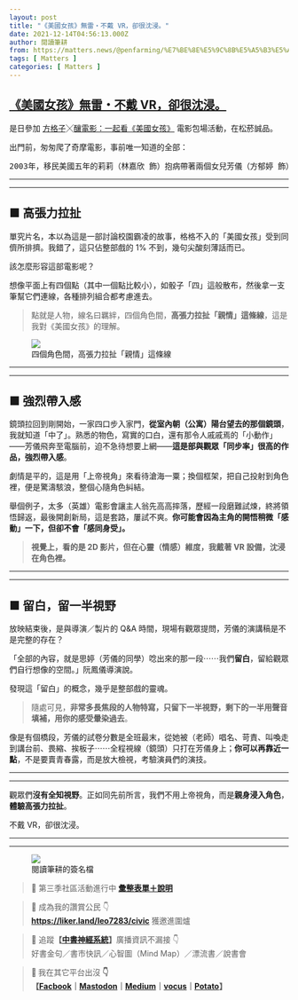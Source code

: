 ```yaml
---
layout: post
title: "《美國女孩》無雷・不戴 VR，卻很沈浸。"
date: 2021-12-14T04:56:13.000Z
author: 閱讀筆耕
from: https://matters.news/@penfarming/%E7%BE%8E%E5%9C%8B%E5%A5%B3%E5%AD%A9-%E7%84%A1%E9%9B%B7-%E4%B8%8D%E6%88%B4-vr-%E5%8D%BB%E5%BE%88%E6%B2%88%E6%B5%B8-bafyreia4vrh2qpjobgvmldi4p7p3sabbbfg5gmh6ujfc4tngpug7fla7pu
tags: [ Matters ]
categories: [ Matters ]
---
```

<!--1639457773000-->
[《美國女孩》無雷・不戴 VR，卻很沈浸。](https://matters.news/@penfarming/%E7%BE%8E%E5%9C%8B%E5%A5%B3%E5%AD%A9-%E7%84%A1%E9%9B%B7-%E4%B8%8D%E6%88%B4-vr-%E5%8D%BB%E5%BE%88%E6%B2%88%E6%B5%B8-bafyreia4vrh2qpjobgvmldi4p7p3sabbbfg5gmh6ujfc4tngpug7fla7pu)
------

<div>
<p>是日參加 <a href="https://vocus.cc/article/61b07262fd89780001f3ca14?utm_source=vocus&utm_medium=click&utm_campaign=sort&utm_term=bn0_moviemeetup&utm_content=moviemeetup_20211209" rel="noopener noreferrer" target="_blank">方格子╳釀電影：一起看《美國女孩》</a> 電影包場活動，在松菸誠品。</p><p>出門前，匆匆爬了奇摩電影，事前唯一知道的全部：</p><pre class="ql-syntax" spellcheck="false">2003年，移民美國五年的莉莉（林嘉欣 飾）抱病帶著兩個女兒芳儀（方郁婷 飾）、芳安（林品彤 飾）從洛杉磯回到台灣，與聚少離多的丈夫宗輝（莊凱勛 飾）團聚。芳儀因中文障礙成績落後，被同學戲稱為「美國女孩」。一心渴望返美的芳儀與母親莉莉衝突不斷，導致家庭成員之間關係緊張，並隨著SARS疫情的爆發來到高峰。</pre><hr><hr><h2><strong>■ 高張力拉扯</strong></h2><p>單究片名，本以為這是一部討論校園霸凌的故事，格格不入的「美國女孩」受到同儕所排擠。我錯了，這只佔整部戲的 1% 不到，幾句尖酸刻薄話而已。</p><p>該怎麼形容這部電影呢？</p><p>想像平面上有四個點（其中一個點比較小），如骰子「四」這般散布，然後拿一支筆幫它們連線，各種排列組合都考慮進去。</p><blockquote>點就是人物，線名曰羈絆，四個角色間，<strong>高張力拉扯「親情」這條線</strong>，這是我對《美國女孩》的理解。</blockquote><figure class="image"><img src="https://assets.matters.news/embed/ab63cece-57bd-4d1e-9383-0bc29bb8b6f9.png" data-asset-id="ab63cece-57bd-4d1e-9383-0bc29bb8b6f9" referrerpolicy="no-referrer"><figcaption><span>四個角色間，高張力拉扯「親情」這條線</span></figcaption></figure><hr><hr><h2><strong>■ 強烈帶入感</strong></h2><p>鏡頭拉回到剛開始，一家四口步入家門，<strong>從室內朝（公寓）陽台望去的那個鏡頭</strong>，我就知道「中了」。熟悉的物色，寫實的口白，還有那令人戚戚焉的「小動作」——芳儀飛奔至電腦前，迫不急待想要上網——<strong>這是部與觀眾「同步率」很高的作品，強烈帶入感</strong>。</p><p>劇情是平的，這是用「上帝視角」來看待滄海一粟；換個框架，把自己投射到角色裡，便是驚濤駭浪，整個心隨角色糾結。</p><p>舉個例子，太多（英雄）電影會讓主人翁先高高摔落，歷經一段磨難試煉，終將領悟歸返，最後開創新局，這是套路，屢試不爽。<strong>你可能會因為主角的開悟稍微「感動」一下，但卻不會「感同身受」。</strong></p><blockquote><strong>視覺上，看的是 2D 影片，但在心靈（情感）維度，我戴著 VR 設備，沈浸在角色裡。</strong></blockquote><hr><hr><h2><strong>■ 留白，留一半視野</strong></h2><p>放映結束後，是與導演／製片的 Q&A 時間，現場有觀眾提問，芳儀的演講稿是不是完整的存在？</p><p>「全部的內容，就是思婷（芳儀的同學）唸出來的那一段⋯⋯我們<strong>留白</strong>，留給觀眾們自行想像的空間。」阮鳳儀導演說。</p><p>發現這「留白」的概念，幾乎是整部戲的靈魂。</p><blockquote>隨處可見，<strong>非常多長焦段的人物特寫，只留下一半視野，剩下的一半用聲音填補，用你的感受暈染過去</strong>。</blockquote><p>像是有個橋段，芳儀的試卷分數是全班最末，從她被（老師）唱名、苛責、叫喚走到講台前、畏縮、挨板子⋯⋯全程視線（鏡頭）只打在芳儀身上；<strong>你可以再靠近一點</strong>，不是要賣青春露，而是放大檢視，考驗演員們的演技。</p><hr><hr><p>觀眾們<strong>沒有全知視野</strong>。正如同先前所言，我們不用上帝視角，而是<strong>親身浸入角色</strong>，<strong>體驗高張力拉扯</strong>。</p><p>不戴 VR，卻很沈浸。</p><hr><hr><figure class="image"><img src="https://assets.matters.news/embed/75ef2f6a-5d7b-4099-b346-5f6d9e293721.png" referrerpolicy="no-referrer"><figcaption><span>閱讀筆耕的簽名檔</span></figcaption></figure><blockquote>🌱 第三季社區活動進行中 <a href="https://matters.news/@penfarming/%E9%96%B1%E8%AE%80%E7%AD%86%E8%80%95-%E7%94%A8-notion-%E5%BD%99%E6%95%B4%E9%80%B2%E8%A1%8C%E4%B8%AD%E7%9A%84%E7%A4%BE%E5%8D%80%E6%B4%BB%E5%8B%95-bafyreifkiah53y3aodvag6or5r3tkekikev4aouitdjg3irl5gn5dc5roy" rel="noopener noreferrer" target="_blank"><strong>彙整表單＋說明</strong></a></blockquote><blockquote>🌱 成為我的讚賞公民 👇<strong><br class="smart"></strong><a href="https://liker.land/leo7283/civic" rel="noopener noreferrer" target="_blank"><strong>https://liker.land/leo7283/civic</strong></a> 獲邀進圍爐</blockquote><blockquote>🌱 追蹤<strong>【</strong><a href="https://matters.news/~penfarming" rel="noopener noreferrer" target="_blank"><strong>中書神經系統</strong></a><strong>】</strong>廣播資訊不漏接 👇<strong><br class="smart"></strong>好書金句／書市快訊／心智圖（Mind Map）／漂流書／說書會</blockquote><blockquote><strong>🌱 </strong>我在其它平台出沒<strong> 👇<br class="smart">【</strong><a href="https://www.facebook.com/penfarming" rel="noopener noreferrer" target="_blank"><strong>Facbook</strong></a><strong>｜</strong><a href="https://liker.social/@Penfarning" rel="noopener noreferrer" target="_blank"><strong>Mastodon</strong></a><strong>｜</strong><a href="https://medium.com/%E9%96%B1%E8%AE%80%E7%AD%86%E8%80%95" rel="noopener noreferrer" target="_blank"><strong>Medium</strong></a><strong>｜</strong><a href="https://vocus.cc/penfarming/home" rel="noopener noreferrer" target="_blank"><strong>vocus</strong></a><strong>｜</strong><a href="https://www.potatomedia.co/profile/a2a5c973-e410-4525-b94b-420ffe385348" rel="noopener noreferrer" target="_blank"><strong>Potato</strong></a><strong>】</strong></blockquote>
</div>

